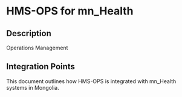 # HMS-OPS for mn_Health

## Description

Operations Management

## Integration Points

This document outlines how HMS-OPS is integrated with mn_Health systems in Mongolia.
